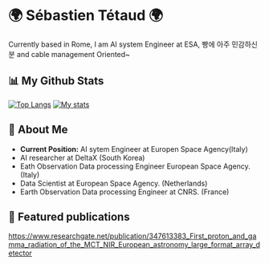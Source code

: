<h1 align="left">🌍 Sébastien Tétaud 🌍</h1>

Currently based in Rome, I am AI system Engineer at ESA, 빵에 아주 민감하신 분 and cable management Oriented~

## 📊 My Github Stats

[![Top Langs](https://github-readme-stats.vercel.app/api/top-langs/?username=sebastien-tetaud&theme=dark)](https://github.com/sebastien-tetaud/github-readme-stats)
[![My stats](https://github-readme-stats.vercel.app/api?username=sebastien-tetaud&show_icons=true&theme=tokyonight)](https://github.com/anuraghazra/github-readme-stats)


## 🔭 About Me
- **Current Position:** AI sytem Engineer at Europen Space Agency(Italy)
- AI researcher at DeltaX (South Korea)
- Eath Observation Data processing Engineer European Space Agency. (Italy)
- Data Scientist at European Space Agency. (Netherlands)
- Earth Observation Data processing Engineer at CNRS. (France)

## 📃 Featured publications

https://www.researchgate.net/publication/347613383_First_proton_and_gamma_radiation_of_the_MCT_NIR_European_astronomy_large_format_array_detector

